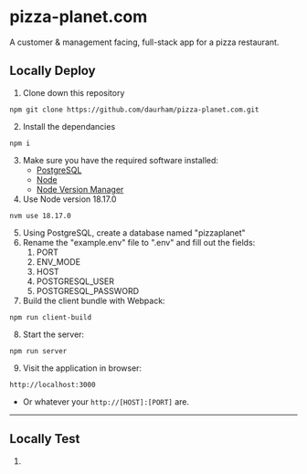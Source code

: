 # pizza-planet.com
A customer &amp; management facing, full-stack app for a pizza restaurant.

## Locally Deploy
1. Clone down this repository
  ```
  npm git clone https://github.com/daurham/pizza-planet.com.git
  ```
2. Install the dependancies
  ```
  npm i
  ```
3. Make sure you have the required software installed:
   - [PostgreSQL]()
   - [Node]()
   - [Node Version Manager]()
4. Use Node version 18.17.0
```
nvm use 18.17.0
```
5. Using PostgreSQL, create a database named "pizzaplanet"
6. Rename the "example.env" file to ".env" and fill out the fields:
   1. PORT
   2. ENV_MODE
   3. HOST
   4. POSTGRESQL_USER
   5. POSTGRESQL_PASSWORD
7. Build the client bundle with Webpack:
```
npm run client-build
```
8. Start the server:
```
npm run server
```
9. Visit the application in browser:
```
http://localhost:3000
```

- Or whatever your `http://[HOST]:[PORT]` are.

---
## Locally Test
1. 